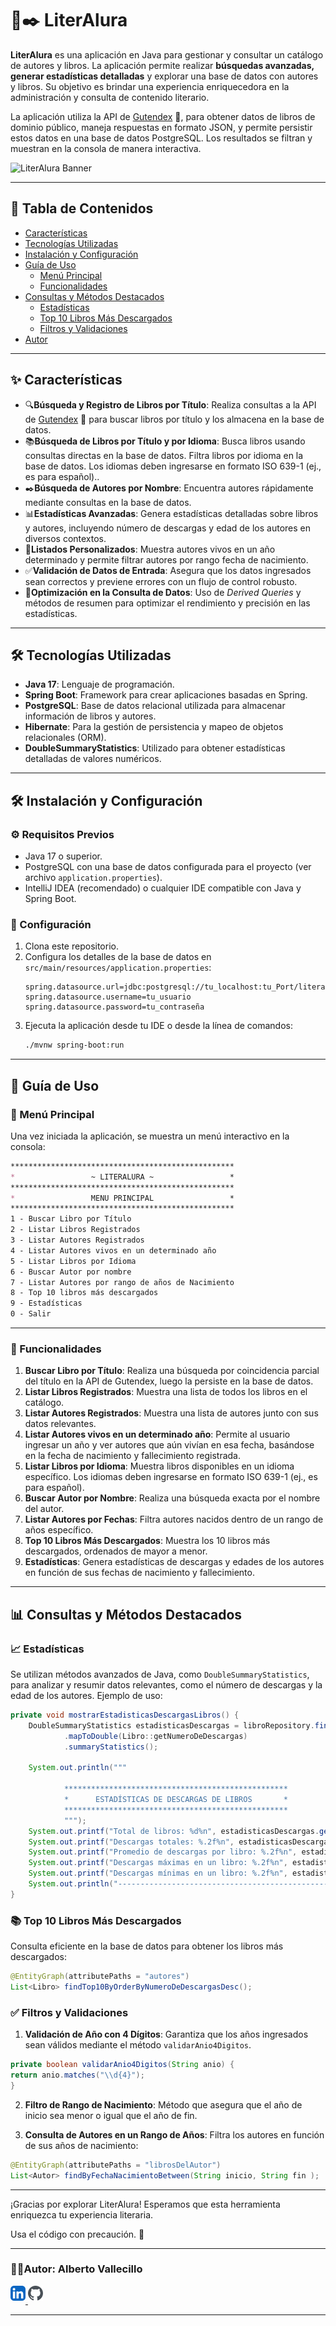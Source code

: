 # 📖✒️ LiterAlura

**LiterAlura** es una aplicación en Java para gestionar y consultar un catálogo de autores y libros. La aplicación permite realizar **búsquedas avanzadas, generar estadísticas detalladas** y explorar una base de datos con autores y libros. Su objetivo es brindar una experiencia enriquecedora en la administración y consulta de contenido literario.

La aplicación utiliza la API de [Gutendex](https://gutendex.com/ "API para libros de dominio público") 📜, para obtener datos de libros de dominio público, maneja respuestas en formato JSON, y permite persistir estos datos en una base de datos PostgreSQL. Los resultados se filtran y muestran en la consola de manera interactiva.

![LiterAlura Banner](ruta/a/imagen-banner.png)

***
## 📑 Tabla de Contenidos
- [Características](#características)
- [Tecnologías Utilizadas](#tecnologías-utilizadas)
- [Instalación y Configuración](#instalación-y-configuración)
- [Guía de Uso](#guía-de-uso)
    - [Menú Principal](#menú-principal)
    - [Funcionalidades](#funcionalidades)
- [Consultas y Métodos Destacados](#consultas-y-métodos-destacados)
    - [Estadísticas](#estadísticas)
    - [Top 10 Libros Más Descargados](#top-10-libros-más-descargados)
    - [Filtros y Validaciones](#filtros-y-validaciones)
- [Autor](#autor-alberto-vallecillo)
***
## ✨ Características

- 🔍**Búsqueda y Registro de Libros por Título**: Realiza consultas a la API de [Gutendex](https://gutendex.com/ "API para libros de dominio público") 📜 para buscar libros por título y los almacena en la base de datos.
- 📚**Búsqueda de Libros por Título y por Idioma**: Busca libros usando consultas directas en la base de datos. Filtra libros por idioma en la base de datos. Los idiomas deben ingresarse en formato ISO 639-1 (ej., es para español)..
- ✒️**Búsqueda de Autores por Nombre**: Encuentra autores rápidamente mediante consultas en la base de datos.
- 📊**Estadísticas Avanzadas**: Genera estadísticas detalladas sobre libros y autores, incluyendo número de descargas y edad de los autores en diversos contextos.
- 📝**Listados Personalizados**: Muestra autores vivos en un año determinado y permite filtrar autores por rango fecha de nacimiento.
- ✅**Validación de Datos de Entrada**: Asegura que los datos ingresados sean correctos y previene errores con un flujo de control robusto.
- 🚀**Optimización en la Consulta de Datos**: Uso de *Derived Queries* y métodos de resumen para optimizar el rendimiento y precisión en las estadísticas.
***
## 🛠️ Tecnologías Utilizadas

- **Java 17**: Lenguaje de programación.
- **Spring Boot**: Framework para crear aplicaciones basadas en Spring.
- **PostgreSQL**: Base de datos relacional utilizada para almacenar información de libros y autores.
- **Hibernate**: Para la gestión de persistencia y mapeo de objetos relacionales (ORM).
- **DoubleSummaryStatistics**: Utilizado para obtener estadísticas detalladas de valores numéricos.
***
## 🛠️ Instalación y Configuración

### ⚙️ Requisitos Previos
- Java 17 o superior.
- PostgreSQL con una base de datos configurada para el proyecto (ver archivo `application.properties`).
- IntelliJ IDEA (recomendado) o cualquier IDE compatible con Java y Spring Boot.

### 🔧 Configuración
1. Clona este repositorio.
2. Configura los detalles de la base de datos en `src/main/resources/application.properties`:
   ```properties
   spring.datasource.url=jdbc:postgresql://tu_localhost:tu_Port/literalura
   spring.datasource.username=tu_usuario
   spring.datasource.password=tu_contraseña
3. Ejecuta la aplicación desde tu IDE o desde la línea de comandos:
   ```bash
   ./mvnw spring-boot:run
***
## 📖 Guía de Uso

### 📝 Menú Principal
Una vez iniciada la aplicación, se muestra un menú interactivo en la consola:
```markdown
**************************************************
*                 ~ LITERALURA ~                 *
**************************************************
*                 MENU PRINCIPAL                 *
**************************************************
1 - Buscar Libro por Título
2 - Listar Libros Registrados
3 - Listar Autores Registrados
4 - Listar Autores vivos en un determinado año
5 - Listar Libros por Idioma
6 - Buscar Autor por nombre
7 - Listar Autores por rango de años de Nacimiento
8 - Top 10 libros más descargados
9 - Estadísticas
0 - Salir
```
***
### 🚀 Funcionalidades
1. **Buscar Libro por Título**: Realiza una búsqueda por coincidencia parcial del título en la API de Gutendex, luego la persiste en la base de datos.
2. **Listar Libros Registrados**: Muestra una lista de todos los libros en el catálogo.
3. **Listar Autores Registrados**: Muestra una lista de autores junto con sus datos relevantes.
4. **Listar Autores vivos en un determinado año**: Permite al usuario ingresar un año y ver autores que aún vivían en esa fecha, basándose en la fecha de nacimiento y fallecimiento registrada.
5. **Listar Libros por Idioma**: Muestra libros disponibles en un idioma específico. Los idiomas deben ingresarse en formato ISO 639-1 (ej., es para español).
6. **Buscar Autor por Nombre**: Realiza una búsqueda exacta por el nombre del autor.
7. **Listar Autores por Fechas**: Filtra autores nacidos dentro de un rango de años específico.
8. **Top 10 Libros Más Descargados**: Muestra los 10 libros más descargados, ordenados de mayor a menor.
9. **Estadísticas**: Genera estadísticas de descargas y edades de los autores en función de sus fechas de nacimiento y fallecimiento.
***
## 📊 Consultas y Métodos Destacados
### 📈 Estadísticas
Se utilizan métodos avanzados de Java, como `DoubleSummaryStatistics`, para analizar y resumir datos relevantes, como el número de descargas y la edad de los autores. Ejemplo de uso:

```java
private void mostrarEstadisticasDescargasLibros() {
    DoubleSummaryStatistics estadisticasDescargas = libroRepository.findAllWithAutores().stream()
            .mapToDouble(Libro::getNumeroDeDescargas)
            .summaryStatistics();

    System.out.println("""
            
            **************************************************
            *      ESTADÍSTICAS DE DESCARGAS DE LIBROS       *
            **************************************************
            """);
    System.out.printf("Total de libros: %d%n", estadisticasDescargas.getCount());
    System.out.printf("Descargas totales: %.2f%n", estadisticasDescargas.getSum());
    System.out.printf("Promedio de descargas por libro: %.2f%n", estadisticasDescargas.getAverage());
    System.out.printf("Descargas máximas en un libro: %.2f%n", estadisticasDescargas.getMax());
    System.out.printf("Descargas mínimas en un libro: %.2f%n", estadisticasDescargas.getMin());
    System.out.println("--------------------------------------------------");
}
```

### 📚 Top 10 Libros Más Descargados
Consulta eficiente en la base de datos para obtener los libros más descargados:

```java
@EntityGraph(attributePaths = "autores")
List<Libro> findTop10ByOrderByNumeroDeDescargasDesc();
```

### ✅ Filtros y Validaciones
1. **Validación de Año con 4 Dígitos**: Garantiza que los años ingresados sean válidos mediante el método `validarAnio4Digitos`.
```java
private boolean validarAnio4Digitos(String anio) {
return anio.matches("\\d{4}");
}
```
2. **Filtro de Rango de Nacimiento**: Método que asegura que el año de inicio sea menor o igual que el año de fin.

3. **Consulta de Autores en un Rango de Años**: Filtra los autores en función de sus años de nacimiento:
```java
@EntityGraph(attributePaths = "librosDelAutor")
List<Autor> findByFechaNacimientoBetween(String inicio, String fin );
```
***
¡Gracias por explorar LiterAlura! Esperamos que esta herramienta enriquezca tu experiencia literaria.

Usa el código con precaución. 🚀
***
### 👨‍💻Autor: Alberto Vallecillo
<a href="https://linkedin.com/in/alberto-vallecillo" target="_blank">
<img src="linkedin.svg" alt=linkedin style="margin-bottom: 5px;" />
</a><a href="https://github.com/Alb3rtoGitHub" target="_blank">
<img src="github.svg" alt=github style="margin-bottom: 5px;" />
</a>

***